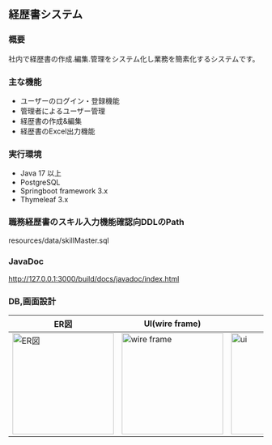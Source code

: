 ## 経歴書システム

### 概要
社内で経歴書の作成.編集.管理をシステム化し業務を簡素化するシステムです。

### 主な機能
- ユーザーのログイン・登録機能
- 管理者によるユーザー管理
- 経歴書の作成&編集
- 経歴書のExcel出力機能

### 実行環境
   - Java 17 以上
   - PostgreSQL
   - Springboot framework 3.x
   - Thymeleaf 3.x

### 職務経歴書のスキル入力機能確認向DDLのPath
resources/data/skillMaster.sql

### JavaDoc
http://127.0.0.1:3000/build/docs/javadoc/index.html

### DB,画面設計

| ER図 | UI(wire frame) | UI(Mock) |
| --- | --- | --- |
| <img src="https://github.com/user-attachments/assets/f0a52422-1c39-4e35-a517-29728f86c438" width="200" alt="ER図"> | <img src="https://github.com/user-attachments/assets/dbf47816-e05f-4038-bb25-c2cd937b9df7" width="200" alt="wire frame"> | <img src="https://github.com/user-attachments/assets/6a1bb308-deed-42d5-afaf-d979755ee6bd" width="200" alt="ui"> |
